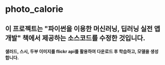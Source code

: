 # photo_calorie

## 이 프로젝트는 "파이썬을 이용한 머신러닝, 딥러닝 실전 앱개발" 책에서 제공하는 소스코드를 수정한 것입니다. 

#### 샐러드, 스시, 두부 이미지를 flickr api를 활용하여 다운로드 후 학습하고, 모델을 생성합니다.
